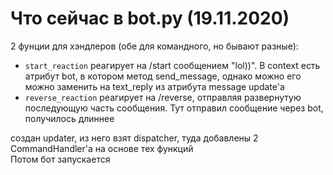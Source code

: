 # Что сейчас в bot.py (19.11.2020)

2 фунции для хэндлеров (обе для командного, но бывают разные):  
* `start_reaction` реагирует на /start сообщением "lol))". В context есть атрибут bot, в котором метод send_message, однако можно его можно заменить на text_reply из атрибута message update'a  
* `reverse_reaction` реагирует на /reverse, отправляя развернутую последующую часть сообщения. Тут отправил сообщение через bot, получилось длиннее  


создан updater, из него взят dispatcher, туда добавлены 2 CommandHandler'a на основе тех функций  
Потом бот запускается
